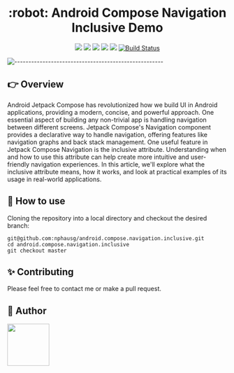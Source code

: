 <h1 align="center"> :robot: Android Compose Navigation Inclusive Demo </h1>

<div align="center">
    <img src="https://img.shields.io/badge/kotlin-v1.9.0-blue.svg">
    <img src="https://img.shields.io/badge/gradle-8.5.2-blueviolet.svg">
    <img src="https://img.shields.io/badge/API-24%2B-blue.svg?style=flat">
    <img src="https://img.shields.io/badge/License-Apache%202.0-success.svg">
    <img src="https://circleci.com/gh/twilio-labs/plugin-rtc.svg?style=svg">
    <a href="https://github.com/nphau/android.embeddedserver/actions/workflows/app-build.yml"><img alt="Build Status" src="https://github.com/nphau/android.embeddedserver/actions/workflows/app-build.yml/badge.svg"/></a>
</div>

![-----------------------------------------------------](https://raw.githubusercontent.com/andreasbm/readme/master/assets/lines/colored.png)

## 👉 Overview

Android Jetpack Compose has revolutionized how we build UI in Android applications, providing a modern, concise, and powerful approach. One essential aspect of building any non-trivial app is handling navigation between different screens. Jetpack Compose's Navigation component provides a declarative way to handle navigation, offering features like navigation graphs and back stack management.
One useful feature in Jetpack Compose Navigation is the inclusive attribute. Understanding when and how to use this attribute can help create more intuitive and user-friendly navigation experiences.
In this article, we'll explore what the inclusive attribute means, how it works, and look at practical examples of its usage in real-world applications.

## 🚀 How to use

Cloning the repository into a local directory and checkout the desired branch:

```
git@github.com:nphausg/android.compose.navigation.inclusive.git
cd android.compose.navigation.inclusive
git checkout master
```

## ✨ Contributing

Please feel free to contact me or make a pull request.

## 👀 Author

<p>
    <a href="https://nphausg.medium.com" target="_blank">
    <img src="https://avatars2.githubusercontent.com/u/13111806?s=400&u=f09b6160dbbe2b7eeae0aeb0ab4efac0caad57d7&v=4" width="96" height="96">
    </a>
    
</p>
